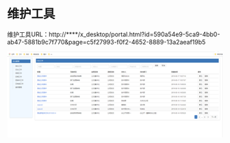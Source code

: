 # 维护工具

维护工具URL：http://\*\*\*\*/x\_desktop/portal.html?id=590a54e9-5ca9-4bb0-ab47-5881b9c7f770&page=c5f27993-f0f2-4652-8889-13a2aeaf19b5

![](../.gitbook/assets/image%20%2876%29.png)



